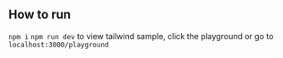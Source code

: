 ## How to run
`npm i`
`npm run dev`
to view tailwind sample, click the playground or go to `localhost:3000/playground`
